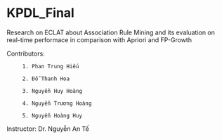 # KPDL_Final
Research on ECLAT about Association Rule Mining and its evaluation on real-time performace in comparison with Apriori and FP-Growth

Contributors: 

         1. Phan Trung Hiếu

         2. Đỗ Thanh Hoa 
         
         3. Nguyễn Huy Hoàng
         
         4. Nguyễn Trương Hoàng 
         
         5. Nguyễn Hoàng Huy

Instructor: Dr. Nguyễn An Tế
